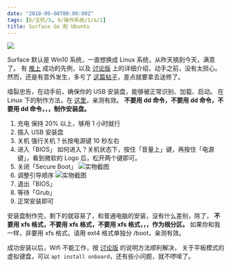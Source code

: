 ```yaml
---
date: "2018-09-08T00:00:00Z"
tags: [b/主机/5, b/操作系统/1/a/2]
title: Surface Go 和 Ubuntu
---
```


![][img-ubuntu]

Surface 默认是 Win10 系统，一直想换成 Linux 系统，从昨天搞到今天，满意了。
有 [推上][ref-twitter] 成功的先例，以及 [讨论版][ref-reddit] 上的详细介绍，动手之前，没有太担心。
然而，还是有意外发生，多亏了 [这篇帖子][ref-csdn]，差点就要拿去送修了。

墙裂忠告，在动手前，确保你的 USB 安装盘，能够被正常识别、加载、启动。
在 Linux 下的制作方法，在 [这里][ref-github]，亲测有效。
**不要用 dd 命令，不要用 dd 命令，不要用 dd 命令，，，制作安装盘。**

1. 充电
   保持 20% 以上，够用 1 小时就行
2. 插入 USB 安装盘
3. 关机
   强行关机？长按电源键 10 秒左右
4. 进入「BIOS」
   如何进入？关机状态下，按住「音量上」键，再按住「电源键」，看到微软的 Logo 后，松开两个键即可。
5. 关闭「Secure Boot」
   ![实物截图](http://du1ab.one/images/2018/secure.png)
6. 调整引导顺序
   ![实物截图](http://du1ab.one/images/2018/order.png)
7. 退出「BIOS」
8. 等待「Grub」
9. 正常安装即可

安装盘制作完，剩下的就容易了，和普通电脑的安装，没有什么差别，除了，
**不要用 xfs 格式，不要用 xfs 格式，不要用 xfs 格式，，，作为根分区。**
如果你和我一样，非要用 xfs 格式。请用 ext4 格式单独分 /boot，亲测有效。

成功安装以后，Wifi 不能工作，按 [讨论版][ref-reddit] 的说明方法顺利解决，
关于平板模式的虚拟键盘，可以 `apt install onboard`，还有些小问题，就不啰嗦了。

[ref-twitter]: https://twitter.com/bketelsen/status/1026643011126603776
[ref-reddit]: https://www.reddit.com/r/SurfaceLinux/comments/94hjxv/surface_go_first_impressions/
[ref-csdn]: https://blog.csdn.net/x13945/article/details/51219070
[ref-github]: https://github.com/ndeineko/grub2-bios-uefi-usb
[img-ubuntu]: http://du1ab.one/images/2018/ss_20180908_194701.png
